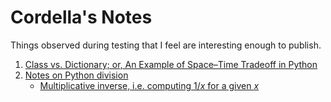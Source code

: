 Cordella's Notes
================

Things observed during testing that I feel are interesting enough to publish.

1. [Class vs. Dictionary; or, An Example of Space–Time Tradeoff in Python][Py:CvD]
2. [Notes on Python division][Py:DIV]
    * [Multiplicative inverse, i.e. computing 1/*x* for a given *x*][Py:DIV:INV]


[Py:CvD]: https://github.com/cordella/notes/blob/master/ClassVsDictionary_gist-2861038.md#class-vs-dictionary-or-an-example-of-space%E2%80%93time-tradeoff-in-python

[Py:DIV]: https://github.com/cordella/notes/blob/master/PythonDivision.md#notes-on-python-division
[Py:DIV:INV]: https://github.com/cordella/notes/blob/master/PythonDivision.md#multiplicative-inverse-ie-computing-1x-for-a-given-x
